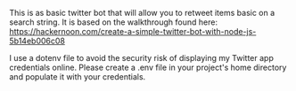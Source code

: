 This is as basic twitter bot that will allow you to retweet items basic on a search string. It is based on the walkthrough found here:
https://hackernoon.com/create-a-simple-twitter-bot-with-node-js-5b14eb006c08

I use a dotenv file to avoid the security risk of displaying my Twitter app credentials online. Please create a .env file in your project's home directory and populate it with your credentials.